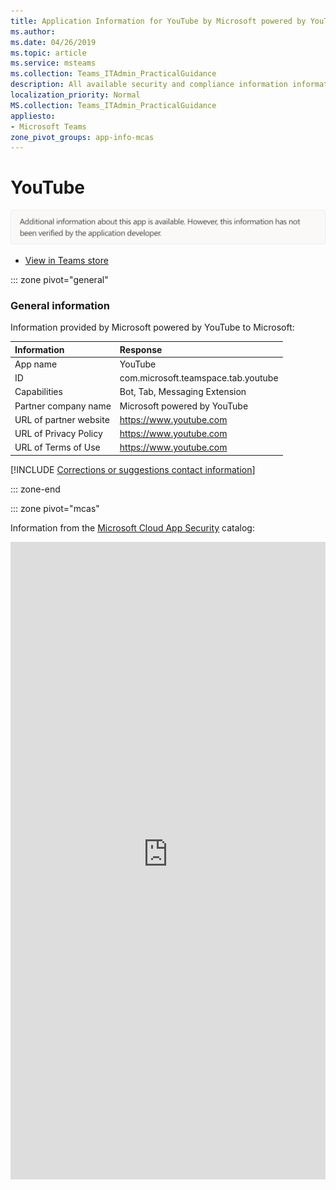 ```yaml
---
title: Application Information for YouTube by Microsoft powered by YouTube
ms.author: 
ms.date: 04/26/2019
ms.topic: article
ms.service: msteams
ms.collection: Teams_ITAdmin_PracticalGuidance
description: All available security and compliance information information for YouTube, its data handling policies, its Microsoft Cloud App Security app catalog information, and security/compliance information in the CSA STAR registry.
localization_priority: Normal
MS.collection: Teams_ITAdmin_PracticalGuidance
appliesto:
- Microsoft Teams
zone_pivot_groups: app-info-mcas
---
```

# YouTube

<p></p><img alt="Non-attested image" src="./images/unattested.png" width="650"/>

* <a href="https://teams.microsoft.com/l/app/com.microsoft.teamspace.tab.youtube" target="_blank">View in Teams store</a>

::: zone pivot="general"

### General information

Information provided by Microsoft powered by YouTube to Microsoft:

| **Information** | **Response** |
|:----------------|:-------------|
| App name | YouTube |
| ID | com.microsoft.teamspace.tab.youtube |
| Capabilities | Bot, Tab, Messaging Extension |
| Partner company name | Microsoft powered by YouTube |
| URL of partner website | <https://www.youtube.com> |
| URL of Privacy Policy | <https://www.youtube.com> |
| URL of Terms of Use | <https://www.youtube.com> |

 [!INCLUDE [Corrections or suggestions contact information](./includes/corrections-or-suggestions.md)]

::: zone-end


::: zone pivot="mcas"

Information from the [Microsoft Cloud App Security](https://www.microsoft.com/en-us/enterprise-mobility-security/cloud-app-security) catalog:

<iframe height='1020' title='Microsoft Cloud App Security Information' src='https://3ca685143b5b46b4b0e5266dadf2e97c.codepen.website/#/dashboard/20399' frameborder='no'  style='width: 100%;'>

Open <a href="https://3ca685143b5b46b4b0e5266dadf2e97c.codepen.website/#/dashboard/20399" target="_blank">in a new tab</a>

[!INCLUDE [Corrections or suggestions contact information](./includes/corrections-or-suggestions.md)]

::: zone-end

